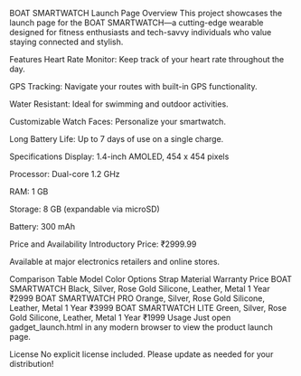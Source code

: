 BOAT SMARTWATCH Launch Page
Overview
This project showcases the launch page for the BOAT SMARTWATCH—a cutting-edge wearable designed for fitness enthusiasts and tech-savvy individuals who value staying connected and stylish.

Features
Heart Rate Monitor: Keep track of your heart rate throughout the day.

GPS Tracking: Navigate your routes with built-in GPS functionality.

Water Resistant: Ideal for swimming and outdoor activities.

Customizable Watch Faces: Personalize your smartwatch.

Long Battery Life: Up to 7 days of use on a single charge.

Specifications
Display: 1.4-inch AMOLED, 454 x 454 pixels

Processor: Dual-core 1.2 GHz

RAM: 1 GB

Storage: 8 GB (expandable via microSD)

Battery: 300 mAh

Price and Availability
Introductory Price: ₹2999.99

Available at major electronics retailers and online stores.

Comparison Table
Model	Color Options	Strap Material	Warranty	Price
BOAT SMARTWATCH	Black, Silver, Rose Gold	Silicone, Leather, Metal	1 Year	₹2999
BOAT SMARTWATCH PRO	Orange, Silver, Rose Gold	Silicone, Leather, Metal	1 Year	₹3999
BOAT SMARTWATCH LITE	Green, Silver, Rose Gold	Silicone, Leather, Metal	1 Year	₹1999
Usage
Just open gadget_launch.html in any modern browser to view the product launch page.

License
No explicit license included. Please update as needed for your distribution!

